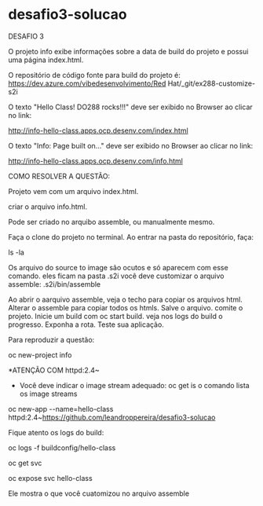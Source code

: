 # desafio3-solucao

DESAFIO 3

O projeto info exibe informações sobre a data de build do projeto e possui uma página index.html.

O repositório de código fonte para build do projeto é: https://dev.azure.com/vibedesenvolvimento/Red Hat/_git/ex288-customize-s2i

O texto "Hello Class! DO288 rocks!!!" deve ser exibido no Browser ao clicar no link:

http://info-hello-class.apps.ocp.desenv.com/index.html 

O texto "Info: Page built on..." deve ser exibido no Browser ao clicar no link:

http://info-hello-class.apps.ocp.desenv.com/info.html 

COMO RESOLVER A QUESTÃO:

Projeto vem com um arquivo index.html.

criar o arquivo info.html.

Pode ser criado no arquibo assemble, ou manualmente mesmo.

Faça o clone do projeto no terminal. Ao entrar na pasta do repositório, faça:

ls -la

Os arquivo do source to image são ocutos e só aparecem com esse comando. eles ficam na pasta .s2i você deve customizar o arquivo assemble: .s2i/bin/assemble

Ao abrir o aarquivo assemble, veja o techo para copiar os arquivos html. Alterar o assemble para copiar todos os htmls. Salve o arquivo. comite o projeto. Inicie um build com oc start build. veja nos logs do build o progresso. Exponha a rota. Teste sua aplicação.


Para reproduzir a questão:

oc new-project info

*ATENÇÃO COM httpd:2.4~
* Você deve indicar o image stream adequado:
oc get is
o comando lista os image streams

oc new-app --name=hello-class httpd:2.4~https://github.com/leandroppereira/desafio3-solucao


Fique atento os logs do build:

oc logs -f buildconfig/hello-class

oc get svc

oc expose svc hello-class

Ele mostra o que você cuatomizou no arquivo assemble
